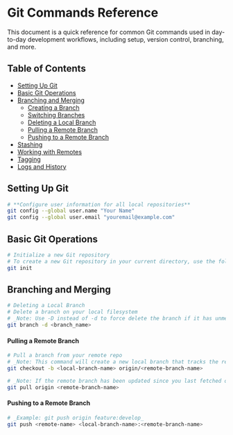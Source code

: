 # Git Commands Reference

This document is a quick reference for common Git commands used in day-to-day development workflows, including setup, version control, branching, and more.

## Table of Contents

- [Setting Up Git](#setting-up-git)
- [Basic Git Operations](#basic-git-operations)
- [Branching and Merging](#branching-and-merging)
  - [Creating a Branch](#creating-a-branch)
  - [Switching Branches](#switching-branches)
  - [Deleting a Local Branch](#deleting-a-local-branch)
  - [Pulling a Remote Branch](#pulling-a-remote-branch)
  - [Pushing to a Remote Branch](#pushing-to-a-remote-branch)
- [Stashing](#stashing)
- [Working with Remotes](#working-with-remotes)
- [Tagging](#tagging)
- [Logs and History](#logs-and-history)

## Setting Up Git

```bash
# **Configure user information for all local repositories**
git config --global user.name "Your Name"
git config --global user.email "youremail@example.com"
```

## Basic Git Operations

```bash
# Initialize a new Git repository
# To create a new Git repository in your current directory, use the following command:
git init
```

## Branching and Merging

```bash
# Deleting a Local Branch
# Delete a branch on your local filesystem
# _Note: Use -D instead of -d to force delete the branch if it has unmerged changes._
git branch -d <branch_name>
```

#### Pulling a Remote Branch

```bash
# Pull a branch from your remote repo
# _Note: This command will create a new local branch that tracks the remote branch._
git checkout -b <local-branch-name> origin/<remote-branch-name>
```

```bash
# _Note: If the remote branch has been updated since you last fetched or checked out the branch, you may want to pull the latest changes._
git pull origin <remote-branch-name>
```

#### Pushing to a Remote Branch

```bash
# _Example: git push origin feature:develop_
git push <remote-name> <local-branch-name>:<remote-branch-name>
```
